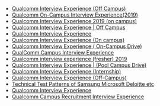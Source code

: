  - [Qualcomm Interview Experience (Off Campus)](https://www.geeksforgeeks.org/qualcomm-interview-experience-off-campus-3/)
- [Qualcomm On-Campus Interview Experience(2019)](https://www.geeksforgeeks.org/qualcomm-on-campus-interview-experience2019/)
- [Qualcomm Interview Experience 2019 (on campus)](https://www.geeksforgeeks.org/qualcomm-interview-experience-2019-on-campus/)
- [Qualcomm Interview Experience | Off Campus](https://www.geeksforgeeks.org/qualcomm-interview-experience-off-campus-2/)
- [Qualcomm Interview Experience](https://www.geeksforgeeks.org/qualcomm-interview-experience-2/)
- [Qualcomm Interview Experience (On campus)](https://www.geeksforgeeks.org/qualcomm-interview-experience-on-campus/)
- [Qualcomm Interview Experience ( On-Campus Drive)](https://www.geeksforgeeks.org/qualcomm-interview-experience-on-campus-drive/)
- [QualComm Campus Interview Experience](https://www.geeksforgeeks.org/qualcomm-campus-interview-experience/)
- [Qualcomm interview experience (fresher) 2019](https://www.geeksforgeeks.org/qualcomm-interview-experience-fresher-2019/)
- [Qualcomm Interview Experience | (Pool Campus Drive)](https://www.geeksforgeeks.org/qualcomm-interview-experience-pool-campus-drive/)
- [Qualcomm Interview Experience (Internship)](https://www.geeksforgeeks.org/qualcomm-interview-experience-internship/)
- [Qualcomm Interview Experience (Off-Campus)](https://www.geeksforgeeks.org/qualcomm-interview-experience-off-campus/)
- [Technical Test Patterns of Samsung
 Microsoft
 Deloitte
 etc](https://www.geeksforgeeks.org/technical-test-patterns-of-samsung-microsoft-deloitte-etc/)
- [Qualcomm Interview Experience](https://www.geeksforgeeks.org/qualcomm-interview-experience/)
- [Qualcomm Campus Recruitment Interview Experience](https://www.geeksforgeeks.org/qualcomm-campus-recruitment-interview-experience/)
